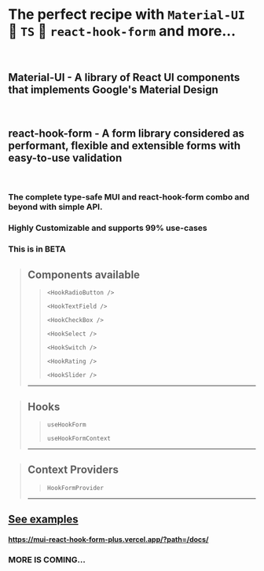 # The perfect recipe with `Material-UI` 💙 `TS` 💙 `react-hook-form` and more... 
<br/>

## Material-UI - A library of React UI components that implements Google's Material Design
<br/>

## react-hook-form - A form library considered as performant, flexible and extensible forms with easy-to-use validation
<br/>

### The complete type-safe MUI and react-hook-form combo and beyond with simple API.

### Highly Customizable and supports 99% use-cases

### This is in **BETA** 

>## Components available 
>
>> ```<HookRadioButton />```
>>
>> ```<HookTextField />```
>>
>> ```<HookCheckBox />```
>>
>> ```<HookSelect />```
>>
>> ```<HookSwitch />```
>>
>> ```<HookRating />```
>>
>> ```<HookSlider />```
>------


>## Hooks 
>
>> ```useHookForm```
>>
>> ```useHookFormContext```
>------
>

>## Context Providers
>
>> ```HookFormProvider```
>------
>


## [See examples](https://mui-react-hook-form-plus.vercel.app/?path=/docs/)

#### https://mui-react-hook-form-plus.vercel.app/?path=/docs/

### MORE IS COMING...